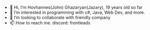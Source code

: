 - 👋 Hi, I’m Hovhannes(John) Ghazaryan(Jazary), 19 years old so far
- 👀 I’m interested in programming with c#, Java, Web Dev, and more.
- 💞️ I’m looking to collaborate with friendly company
- 📫 How to reach me. discord: frontleads

<!---
HovoGhazaryan/HovoGhazaryan is a ✨ special ✨ repository because its `README.md` (this file) appears on your GitHub profile.
You can click the Preview link to take a look at your changes.
--->
